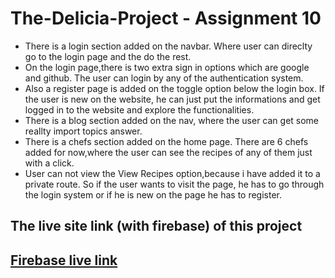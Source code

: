 
# The-Delicia-Project - Assignment 10

* There is a login section added on the navbar. Where user can direclty go to the login page and the do the rest.
* On the login page,there is two extra sign in options which are google and github. The user can login by any of the authentication system.
* Also a register page is added on the toggle option below the login box. If the user is new on the website, he can just put the informations and get logged in to the website and explore the functionalities.
* There is a blog section added on the nav, where the user can get some reallty import topics answer. 
* There is a chefs section added on the home page. There are 6 chefs added for now,where the user can see the recipes of any of them just with a click.
* User can not view the View Recipes option,because i have added it to a private route. So if the user wants to visit the page, he has to go through the login system or if he is new on the page he has to register.



## The live site link (with firebase) of this project 

## [Firebase live link](delicia-c1582.web.app)




